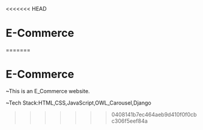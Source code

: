 <<<<<<< HEAD
# E-Commerce
=======
# E-Commerce
~This is an E_Commerce website.

~Tech Stack:HTML,CSS,JavaScript,OWL_Carousel,Django
>>>>>>> 0408141b7ec464aeb9d410f0f0cbc306f5eef84a
